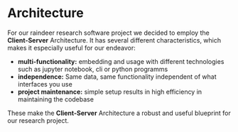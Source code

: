 # Architecture

For our raindeer research software project we decided to employ the **Client-Server** Architecture.
It has several different characteristics, which makes it especially useful for our endeavor: 
- **multi-functionality:** embedding and usage with different technologies such as jupyter notebook, cli or python programms
- **independence:** Same data, same functionality independent of what interfaces you use
- **project maintenance:** simple setup results in high efficiency in maintaining the codebase

These make the **Client-Server** Architecture a robust and useful blueprint for our research project.